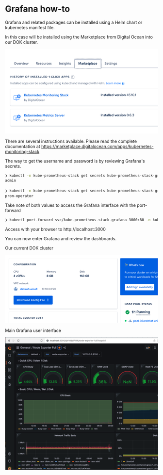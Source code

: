 # Grafana how-to

Grafana and related packages can be installed using a Helm chart or kubernetes manifest file.

In this case will be installed using the Marketplace from Digital Ocean into our DOK cluster.

![Digital Ocean Marketplace](marketplace-installed.png "Digital Ocean Marketplace")

There are several instructions available. Please read the complete documentation at https://marketplace.digitalocean.com/apps/kubernetes-monitoring-stack

The way to get the username and password is by reviewing Grafana's secrets.

```bash
❯ kubectl -n kube-prometheus-stack get secrets kube-prometheus-stack-grafana -o jsonpath='{.data.admin-user}'  | base64 --decode && echo "\n";
admin

❯ kubectl -n kube-prometheus-stack get secrets kube-prometheus-stack-grafana -o jsonpath='{.data.admin-password}'  | base64 --decode && echo "\n";
prom-operator

```

Take note of both values to access the Grafana interface with the port-forward

```bash
❯ kubectl port-forward svc/kube-prometheus-stack-grafana 3000:80 -n kube-prometheus-stack
```

Access with your browser to http://localhost:3000


You can now enter Grafana and review the dashboards.


Our current DOK cluster

![DOK cluster](dok-general.png "DOK cluster")

Main Grafana user interface

![Grafana Main](grafana-main.png "Grafana Main")
